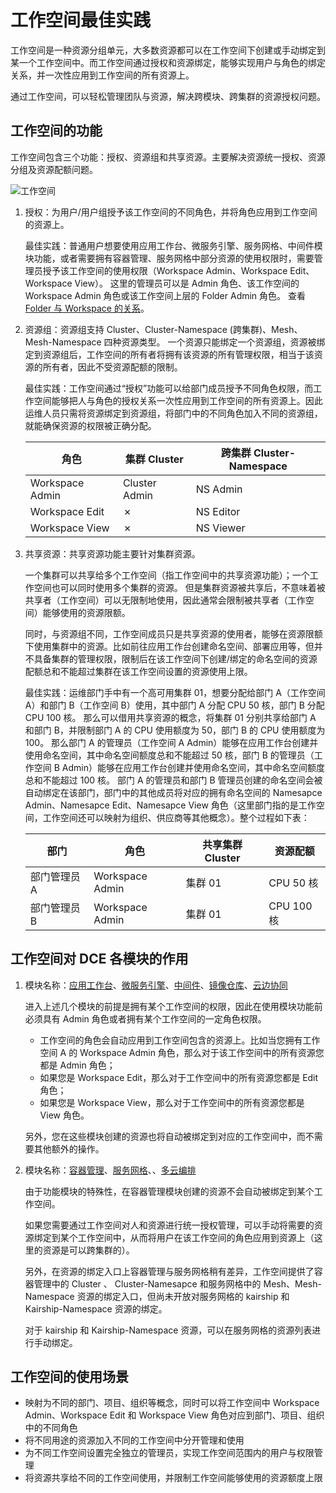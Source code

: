 # 工作空间最佳实践

工作空间是一种资源分组单元，大多数资源都可以在工作空间下创建或手动绑定到某一个工作空间中。而工作空间通过授权和资源绑定，能够实现用户与角色的绑定关系，并一次性应用到工作空间的所有资源上。

通过工作空间，可以轻松管理团队与资源，解决跨模块、跨集群的资源授权问题。

## 工作空间的功能

工作空间包含三个功能：授权、资源组和共享资源。主要解决资源统一授权、资源分组及资源配额问题。

![工作空间](https://docs.daocloud.io/daocloud-docs-images/docs/ghippo/images/quota01.png)

1. 授权：为用户/用户组授予该工作空间的不同角色，并将角色应用到工作空间的资源上。

    最佳实践：普通用户想要使用应用工作台、微服务引擎、服务网格、中间件模块功能，或者需要拥有容器管理、服务网格中部分资源的使用权限时，需要管理员授予该工作空间的使用权限（Workspace Admin、Workspace Edit、Workspace View）。
    这里的管理员可以是 Admin 角色、该工作空间的 Workspace Admin 角色或该工作空间上层的 Folder Admin 角色。
    查看 [Folder 与 Workspace 的关系](ws-folder.md)。

2. 资源组：资源组支持 Cluster、Cluster-Namespace (跨集群)、Mesh、Mesh-Namespace 四种资源类型。
    一个资源只能绑定一个资源组，资源被绑定到资源组后，工作空间的所有者将拥有该资源的所有管理权限，相当于该资源的所有者，因此不受资源配额的限制。

    最佳实践：工作空间通过“授权”功能可以给部门成员授予不同角色权限，而工作空间能够把人与角色的授权关系一次性应用到工作空间的所有资源上。因此运维人员只需将资源绑定到资源组，将部门中的不同角色加入不同的资源组，就能确保资源的权限被正确分配。

    | 角色            | 集群 Cluster | 跨集群 Cluster-Namespace | 
    | --------------- | ------------ | ------------------------ | 
    | Workspace Admin | Cluster Admin    | NS Admin               | 
    | Workspace Edit  | &cross;      | NS Editor                  |
    | Workspace View  | &cross;      | NS Viewer                  |

3. 共享资源：共享资源功能主要针对集群资源。

    一个集群可以共享给多个工作空间（指工作空间中的共享资源功能）；一个工作空间也可以同时使用多个集群的资源。
    但是集群资源被共享后，不意味着被共享者（工作空间）可以无限制地使用，因此通常会限制被共享者（工作空间）能够使用的资源限额。

    同时，与资源组不同，工作空间成员只是共享资源的使用者，能够在资源限额下使用集群中的资源。比如前往应用工作台创建命名空间、部署应用等，但并不具备集群的管理权限，限制后在该工作空间下创建/绑定的命名空间的资源配额总和不能超过集群在该工作空间设置的资源使用上限。

    最佳实践：运维部门手中有一个高可用集群 01，想要分配给部门 A（工作空间 A）和部门 B（工作空间 B）使用，其中部门 A 分配 CPU 50 核，部门 B 分配 CPU 100 核。
    那么可以借用共享资源的概念，将集群 01 分别共享给部门 A 和部门 B，并限制部门 A 的 CPU 使用额度为 50，部门 B 的 CPU 使用额度为 100。
    那么部门 A 的管理员（工作空间 A Admin）能够在应用工作台创建并使用命名空间，其中命名空间额度总和不能超过 50 核，部门 B 的管理员（工作空间 B Admin）能够在应用工作台创建并使用命名空间，其中命名空间额度总和不能超过 100 核。
    部门 A 的管理员和部门 B 管理员创建的命名空间会被自动绑定在该部门，部门中的其他成员将对应的拥有命名空间的 Namesapce Admin、Namesapce Edit、Namesapce View 角色（这里部门指的是工作空间，工作空间还可以映射为组织、供应商等其他概念）。整个过程如下表：

    | 部门         | 角色                                                    | 共享集群 Cluster | 资源配额   |
    | ------------ | ------------------------------------------------------- | ------------ | ---------- |
    | 部门管理员 A | Workspace Admin                                         | 集群 01    | CPU 50 核  |
    | 部门管理员 B | Workspace Admin                                         | 集群 01   | CPU 100 核 |

## 工作空间对 DCE 各模块的作用

1. 模块名称：[应用工作台](../../../amamba/intro/index.md)、[微服务引擎](../../../skoala/intro/index.md)、[中间件](../../../middleware/index.md)、[镜像仓库](../../../kangaroo/intro/index.md)、[云边协同](../../../kant/intro/index.md)

    进入上述几个模块的前提是拥有某个工作空间的权限，因此在使用模块功能前必须具有 Admin 角色或者拥有某个工作空间的一定角色权限。

    - 工作空间的角色会自动应用到工作空间包含的资源上。比如当您拥有工作空间 A 的 Workspace Admin 角色，那么对于该工作空间中的所有资源您都是 Admin 角色；
    - 如果您是 Workspace Edit，那么对于工作空间中的所有资源您都是 Edit 角色；
    - 如果您是 Workspace View，那么对于工作空间中的所有资源您都是 View 角色。

    另外，您在这些模块创建的资源也将自动被绑定到对应的工作空间中，而不需要其他额外的操作。

2. 模块名称：[容器管理](../../../kpanda/intro/index.md)、[服务网格](../../../mspider/intro/index.md)、、[多云编排](../../../kariship/intro/index.md)

    由于功能模块的特殊性，在容器管理模块创建的资源不会自动被绑定到某个工作空间。

    如果您需要通过工作空间对人和资源进行统一授权管理，可以手动将需要的资源绑定到某个工作空间中，从而将用户在该工作空间的角色应用到资源上（这里的资源是可以跨集群的）。

    另外，在资源的绑定入口上容器管理与服务网格稍有差异，工作空间提供了容器管理中的 Cluster 、 Cluster-Namesapce 和服务网格中的 Mesh、Mesh-Namespace 资源的绑定入口，但尚未开放对服务网格的 kairship 和 Kairship-Namespace 资源的绑定。

    对于 kairship 和 Kairship-Namespace 资源，可以在服务网格的资源列表进行手动绑定。

## 工作空间的使用场景

- 映射为不同的部门、项目、组织等概念，同时可以将工作空间中 Workspace Admin、Workspace Edit 和 Workspace View 角色对应到部门、项目、组织中的不同角色
- 将不同用途的资源加入不同的工作空间中分开管理和使用
- 为不同工作空间设置完全独立的管理员，实现工作空间范围内的用户与权限管理
- 将资源共享给不同的工作空间使用，并限制工作空间能够使用的资源额度上限
